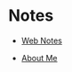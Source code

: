 <!--
 * @Author: Rainy
 * @Github: https://github.com/Rain120
 * @Date: 2019-01-20 10:59:41
 * @LastEditTime: 2019-09-08 14:59:36
 -->
# Notes

* [Web Notes](notes/guide)
  
* [About Me](profile/profile.md)